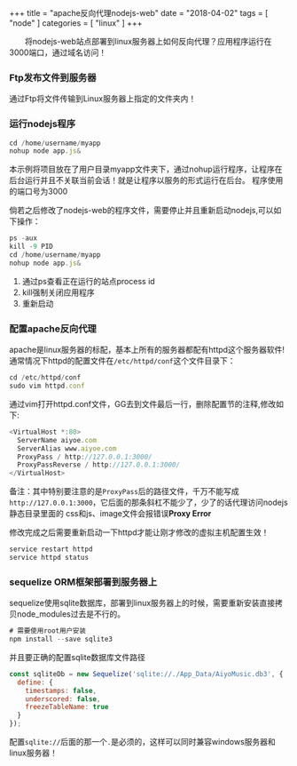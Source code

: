+++
title = "apache反向代理nodejs-web"
date = "2018-04-02"
tags = [ "node" ]
categories = [ "linux" ]
+++

　　将nodejs-web站点部署到linux服务器上如何反向代理？应用程序运行在3000端口，通过域名访问！
<!--more-->
### Ftp发布文件到服务器

通过Ftp将文件传输到Linux服务器上指定的文件夹内！

### 运行nodejs程序

```js
cd /home/username/myapp
nohup node app.js&
```
本示例将项目放在了用户目录myapp文件夹下，通过nohup运行程序，让程序在后台运行并且不关联当前会话！就是让程序以服务的形式运行在后台。
程序使用的端口号为3000

倘若之后修改了nodejs-web的程序文件，需要停止并且重新启动nodejs,可以如下操作：
```js
ps -aux
kill -9 PID
cd /home/username/myapp
nohup node app.js&
```
1. 通过ps查看正在运行的站点process id
2. kill强制关闭应用程序
3. 重新启动

### 配置apache反向代理

apache是linux服务器的标配，基本上所有的服务器都配有httpd这个服务器软件!通常情况下httpd的配置文件在`/etc/httpd/conf`这个文件目录下：

```js
cd /etc/httpd/conf
sudo vim httpd.conf
```
通过vim打开httpd.conf文件，GG去到文件最后一行，删除<VirtualHost>配置节的注释,修改如下:
```js
<VirtualHost *:80>
  ServerName aiyoe.com
  ServerAlias www.aiyoe.com
  ProxyPass / http://127.0.0.1:3000/
  ProxyPassReverse / http://127.0.0.1:3000/
</VirtualHost>
```
备注：其中特别要注意的是`ProxyPass`后的路径文件，千万不能写成`http://127.0.0.1:3000`，它后面的那条斜杠不能少了，少了的话代理访问nodejs静态目录里面的
css和js、image文件会报错误**Proxy Error**
  
修改完成之后需要重新启动一下httpd才能让刚才修改的虚拟主机配置生效！
```js
service restart httpd
service httpd status
```

### sequelize ORM框架部署到服务器上
sequelize使用sqlite数据库，部署到linux服务器上的时候，需要重新安装直接拷贝node_modules过去是不行的。
```js
# 需要使用root用户安装
npm install --save sqlite3
```
并且要正确的配置sqlite数据库文件路径
```js
const sqliteDb = new Sequelize('sqlite://./App_Data/AiyoMusic.db3', {
  define: {
    timestamps: false,
    underscored: false,
    freezeTableName: true
  }
});
```
配置`sqlite://`后面的那一个`.`是必须的，这样可以同时兼容windows服务器和linux服务器！
